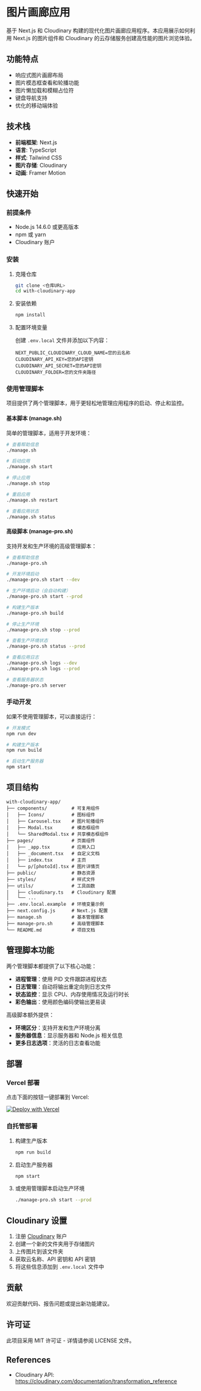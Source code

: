 # 图片画廊应用

基于 Next.js 和 Cloudinary 构建的现代化图片画廊应用程序。本应用展示如何利用 Next.js 的图片组件和 Cloudinary 的云存储服务创建高性能的图片浏览体验。

## 功能特点

- 响应式图片画廊布局
- 图片模态框查看和轮播功能
- 图片懒加载和模糊占位符
- 键盘导航支持
- 优化的移动端体验

## 技术栈

- **前端框架**: Next.js
- **语言**: TypeScript
- **样式**: Tailwind CSS
- **图片存储**: Cloudinary
- **动画**: Framer Motion

## 快速开始

### 前提条件

- Node.js 14.6.0 或更高版本
- npm 或 yarn
- Cloudinary 账户

### 安装

1. 克隆仓库
   ```bash
   git clone <仓库URL>
   cd with-cloudinary-app
   ```

2. 安装依赖
   ```bash
   npm install
   ```

3. 配置环境变量
   
   创建 `.env.local` 文件并添加以下内容：
   ```
   NEXT_PUBLIC_CLOUDINARY_CLOUD_NAME=您的云名称
   CLOUDINARY_API_KEY=您的API密钥
   CLOUDINARY_API_SECRET=您的API密钥
   CLOUDINARY_FOLDER=您的文件夹路径
   ```

### 使用管理脚本

项目提供了两个管理脚本，用于更轻松地管理应用程序的启动、停止和监控。

#### 基本脚本 (manage.sh)

简单的管理脚本，适用于开发环境：

```bash
# 查看帮助信息
./manage.sh

# 启动应用
./manage.sh start

# 停止应用
./manage.sh stop

# 重启应用
./manage.sh restart

# 查看应用状态
./manage.sh status
```

#### 高级脚本 (manage-pro.sh)

支持开发和生产环境的高级管理脚本：

```bash
# 查看帮助信息
./manage-pro.sh

# 开发环境启动
./manage-pro.sh start --dev

# 生产环境启动（会自动构建）
./manage-pro.sh start --prod

# 构建生产版本
./manage-pro.sh build

# 停止生产环境
./manage-pro.sh stop --prod

# 查看生产环境状态
./manage-pro.sh status --prod

# 查看应用日志
./manage-pro.sh logs --dev
./manage-pro.sh logs --prod

# 查看服务器状态
./manage-pro.sh server
```

### 手动开发

如果不使用管理脚本，可以直接运行：

```bash
# 开发模式
npm run dev

# 构建生产版本
npm run build

# 启动生产服务器
npm start
```

## 项目结构

```
with-cloudinary-app/
├── components/         # 可复用组件
│   ├── Icons/          # 图标组件
│   ├── Carousel.tsx    # 图片轮播组件
│   ├── Modal.tsx       # 模态框组件
│   └── SharedModal.tsx # 共享模态框组件
├── pages/              # 页面组件
│   ├── _app.tsx        # 应用入口
│   ├── _document.tsx   # 自定义文档
│   ├── index.tsx       # 主页
│   └── p/[photoId].tsx # 图片详情页
├── public/             # 静态资源
├── styles/             # 样式文件
├── utils/              # 工具函数
│   ├── cloudinary.ts   # Cloudinary 配置
│   └── ...
├── .env.local.example  # 环境变量示例
├── next.config.js      # Next.js 配置
├── manage.sh           # 基本管理脚本
├── manage-pro.sh       # 高级管理脚本
└── README.md           # 项目文档
```

## 管理脚本功能

两个管理脚本都提供了以下核心功能：

- **进程管理**：使用 PID 文件跟踪进程状态
- **日志管理**：自动将输出重定向到日志文件
- **状态监控**：显示 CPU、内存使用情况及运行时长
- **彩色输出**：使用颜色编码使输出更易读

高级脚本额外提供：
- **环境区分**：支持开发和生产环境分离
- **服务器信息**：显示服务器和 Node.js 相关信息
- **更多日志选项**：灵活的日志查看功能

## 部署

### Vercel 部署

点击下面的按钮一键部署到 Vercel:

[![Deploy with Vercel](https://vercel.com/button)](https://vercel.com/new/clone?repository-url=https://github.com/vercel/next.js/tree/canary/examples/with-cloudinary&project-name=nextjs-image-gallery&repository-name=with-cloudinary&env=NEXT_PUBLIC_CLOUDINARY_CLOUD_NAME,CLOUDINARY_API_KEY,CLOUDINARY_API_SECRET,CLOUDINARY_FOLDER&envDescription=API%20Keys%20from%20Cloudinary%20needed%20to%20run%20this%20application.)

### 自托管部署

1. 构建生产版本
   ```bash
   npm run build
   ```

2. 启动生产服务器
   ```bash
   npm start
   ```

3. 或使用管理脚本启动生产环境
   ```bash
   ./manage-pro.sh start --prod
   ```

## Cloudinary 设置

1. 注册 [Cloudinary](https://cloudinary.com/) 账户
2. 创建一个新的文件夹用于存储图片
3. 上传图片到该文件夹
4. 获取云名称、API 密钥和 API 密钥
5. 将这些信息添加到 `.env.local` 文件中

## 贡献

欢迎贡献代码、报告问题或提出新功能建议。

## 许可证

此项目采用 MIT 许可证 - 详情请参阅 LICENSE 文件。

## References

- Cloudinary API: https://cloudinary.com/documentation/transformation_reference

